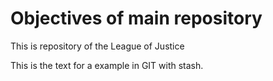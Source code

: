 # Objectives of main repository

This is repository of the League of Justice

This is the text for a example in GIT with stash.

